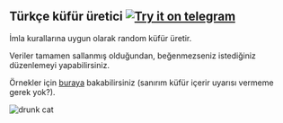 ## Türkçe küfür üretici [![Try it on telegram](https://img.shields.io/badge/try%20it-on%20telegram-0088cc.svg)](http://t.me/kufurlust_bot)

İmla kurallarına uygun olarak random küfür üretir.

Veriler tamamen sallanmış olduğundan, beğenmezseniz istediğiniz düzenlemeyi yapabilirsiniz.

Örnekler için [buraya](./kufur-generator/EXAMPLES.txt) bakabilirsiniz (sanırım küfür içerir uyarısı vermeme gerek yok?).

![drunk cat](https://sync.gurkan.in/reaction/drunk_cat.jpg)
